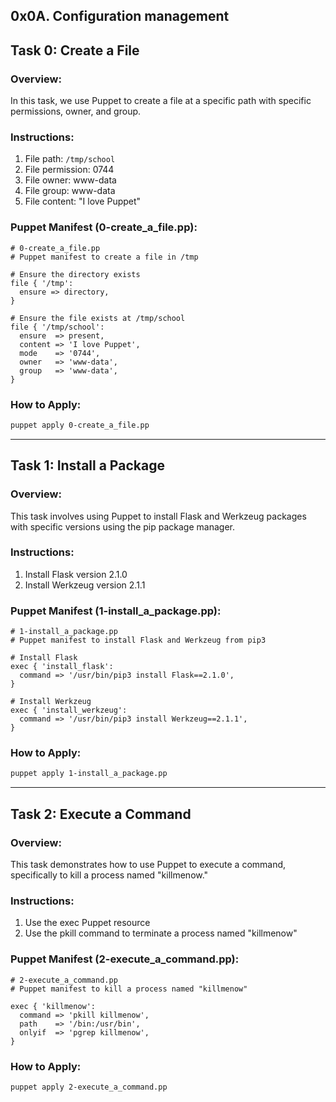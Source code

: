 ## 0x0A. Configuration management


## Task 0: Create a File

### Overview:
In this task, we use Puppet to create a file at a specific path with specific permissions, owner, and group.

### Instructions:
1. File path: `/tmp/school`
2. File permission: 0744
3. File owner: www-data
4. File group: www-data
5. File content: "I love Puppet"

### Puppet Manifest (0-create_a_file.pp):
```puppet
# 0-create_a_file.pp
# Puppet manifest to create a file in /tmp

# Ensure the directory exists
file { '/tmp':
  ensure => directory,
}

# Ensure the file exists at /tmp/school
file { '/tmp/school':
  ensure  => present,
  content => 'I love Puppet',
  mode    => '0744',
  owner   => 'www-data',
  group   => 'www-data',
}
```

### How to Apply:
```bash
puppet apply 0-create_a_file.pp
```

---

## Task 1: Install a Package

### Overview:
This task involves using Puppet to install Flask and Werkzeug packages with specific versions using the pip package manager.

### Instructions:
1. Install Flask version 2.1.0
2. Install Werkzeug version 2.1.1

### Puppet Manifest (1-install_a_package.pp):
```puppet
# 1-install_a_package.pp
# Puppet manifest to install Flask and Werkzeug from pip3

# Install Flask
exec { 'install_flask':
  command => '/usr/bin/pip3 install Flask==2.1.0',
}

# Install Werkzeug
exec { 'install_werkzeug':
  command => '/usr/bin/pip3 install Werkzeug==2.1.1',
}
```

### How to Apply:
```bash
puppet apply 1-install_a_package.pp
```

---

## Task 2: Execute a Command

### Overview:
This task demonstrates how to use Puppet to execute a command, specifically to kill a process named "killmenow."

### Instructions:
1. Use the exec Puppet resource
2. Use the pkill command to terminate a process named "killmenow"

### Puppet Manifest (2-execute_a_command.pp):
```puppet
# 2-execute_a_command.pp
# Puppet manifest to kill a process named "killmenow"

exec { 'killmenow':
  command => 'pkill killmenow',
  path    => '/bin:/usr/bin',
  onlyif  => 'pgrep killmenow',
}
```

### How to Apply:
```bash
puppet apply 2-execute_a_command.pp
```

